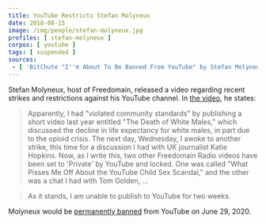 ```yaml
---
title: YouTube Restricts Stefan Molyneux
date: 2018-08-15
image: /img/people/stefan-molyneux.jpg
profiles: [ stefan-molyneux ]
corpos: [ youtube ]
tags: [ suspended ]
sources:
 - [ 'BitChute "I''m About To Be Banned From YouTube" by Stefan Molyneux (15 Aug 2018)', 'www.bitchute.com/video/DUpBbS8tfSkb/' ]
---
```


Stefan Molyneux, host of Freedomain, released a video regarding recent strikes
and restrictions against his YouTube channel. In [the
video](https://www.bitchute.com/video/DUpBbS8tfSkb/), he states:
> Apparently, I had "violated community standards" by publishing a short video
> last year entitled "The Death of White Males," which discussed the decline in
> life expectancy for white males, in part due to the opioid crisis. The next
> day, Wednesday, I awoke to another strike, this time for a discussion I had
> with UK journalist Katie Hopkins. Now, as I write this, two other Freedomain
> Radio videos have been set to 'Private' by YouTube and locked. One was called
> "What Pisses Me Off About the YouTube Child Sex Scandal," and the other was a
> chat I had with Tom Golden, ...

> As it stands, I am unable to publish to YouTube for two weeks.

Molyneux would be [permanently banned](/e/youtube-bans-stefan-molyneux)
from YouTube on June 29, 2020.
